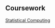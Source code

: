 ## Coursework

[Statistical Computing](https://josegonzalezstatistics.github.io/JoseLuisGonzalez/Computational/534_project.html)

